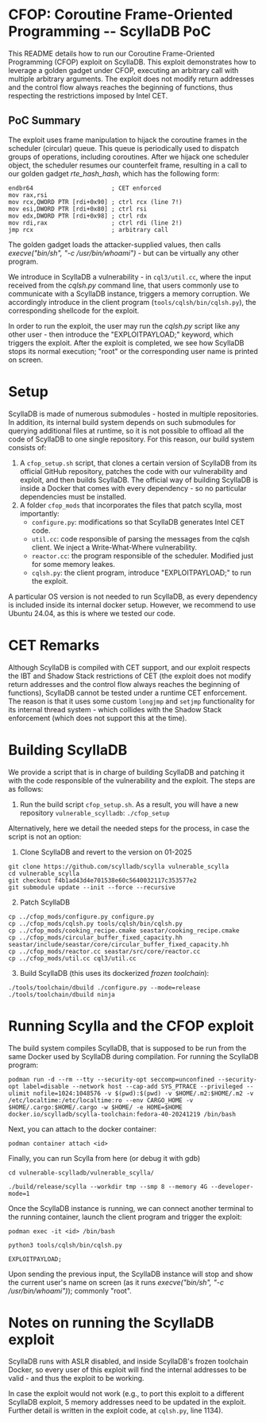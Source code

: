 # CFOP: Coroutine Frame-Oriented Programming -- ScyllaDB PoC
This README details how to run our Coroutine Frame-Oriented Programming (CFOP) exploit on ScyllaDB.
This exploit demonstrates how to leverage a golden gadget under CFOP, executing an arbitrary call with multiple arbitrary arguments. The exploit does not modify return addresses and the control flow always reaches the beginning of functions, thus respecting the restrictions imposed by Intel CET.

## PoC Summary
The exploit uses frame manipulation to hijack the coroutine frames in the scheduler (circular) queue. 
This queue is periodically used to dispatch groups of operations, including coroutines.
After we hijack one scheduler object, the scheduler resumes our counterfeit frame, resulting in a call to our golden gadget *rte_hash_hash*, which has the following form:

```
endbr64                      ; CET enforced
mov rax,rsi
mov rcx,QWORD PTR [rdi+0x90] ; ctrl rcx (line 7!)
mov esi,DWORD PTR [rdi+0x80] ; ctrl rsi
mov edx,DWORD PTR [rdi+0x98] ; ctrl rdx
mov rdi,rax                  ; ctrl rdi (line 2!)
jmp rcx                      ; arbitrary call
```

The golden gadget loads the attacker-supplied values, then calls *execve("bin/sh", "-c /usr/bin/whoami")* - but can be virtually any other program.

We introduce in ScyllaDB a vulnerability - in ```cql3/util.cc```, where the input received from the *cqlsh.py* command line, that users commonly use to communicate with a ScyllaDB instance, triggers a memory corruption. We accordingly introduce in the client program (```tools/cqlsh/bin/cqlsh.py```), the corresponding shellcode for the exploit.

In order to run the exploit, the user may run the *cqlsh.py* script like any other user - then introduce the "EXPLOITPAYLOAD;" keyword, which triggers the exploit. After the exploit is completed, we see how ScyllaDB stops its normal execution; "root" or the corresponding user name is printed on screen.

# Setup
ScyllaDB is made of numerous submodules - hosted in multiple repositories. In addition, its internal build system depends on such submodules for querying additional files at runtime, so it is not possible to offload all the code of ScyllaDB to one single repository. For this reason, our build system consists of:
1) A ```cfop_setup.sh``` script, that clones a certain version of ScyllaDB from its official GitHub repository, patches the code with our vulnerability and exploit, and then builds ScyllaDB. The official way of building ScyllaDB is inside a Docker that comes with every dependency - so no particular dependencies must be installed.
2) A folder ```cfop_mods``` that incorporates the files that patch scylla, most importantly:
    * ```configure.py```: modifications so that ScyllaDB generates Intel CET code.
    * ```util.cc```: code responsible of parsing the messages from the cqlsh client. We inject a Write-What-Where vulnerability.
    * ```reactor.cc```: the program responsible of the scheduler. Modified just for some memory leakes.
    * ```cqlsh.py```: the client program, introduce "EXPLOITPAYLOAD;" to run the exploit.

A particular OS version is not needed to run ScyllaDB, as every dependency is included inside its internal docker setup.
However, we recommend to use Ubuntu 24.04, as this is where we tested our code.

# CET Remarks
Although ScyllaDB is compiled with CET support, and our exploit respects the IBT and Shadow Stack restrictions of CET (the exploit does not modify return addresses and the control flow always reaches the beginning of functions), ScyllaDB cannot be tested under a runtime CET enforcement. The reason is that it uses some custom ```longjmp``` and ```setjmp``` functionality for its internal thread system - which collides with the Shadow Stack enforcement (which does not support this at the time).

# Building ScyllaDB
We provide a script that is in charge of building ScyllaDB and patching it with the code responsible of the vulnerability and the exploit. The steps are as follows:
1. Run the build script ```cfop_setup.sh```. As a result, you will have a new repository ```vulnerable_scylladb```:
```./cfop_setup```

Alternatively, here we detail the needed steps for the process, in case the script is not an option:
1. Clone ScyllaDB and revert to the version on 01-2025
```
git clone https://github.com/scylladb/scylla vulnerable_scylla
cd vulnerable_scylla
git checkout f4b1ad43d4e701538e60c5640032117c353577e2
git submodule update --init --force --recursive
```

2. Patch ScyllaDB
```
cp ../cfop_mods/configure.py configure.py
cp ../cfop_mods/cqlsh.py tools/cqlsh/bin/cqlsh.py
cp ../cfop_mods/cooking_recipe.cmake seastar/cooking_recipe.cmake
cp ../cfop_mods/circular_buffer_fixed_capacity.hh seastar/include/seastar/core/circular_buffer_fixed_capacity.hh
cp ../cfop_mods/reactor.cc seastar/src/core/reactor.cc
cp ../cfop_mods/util.cc cql3/util.cc
```

3. Build ScyllaDB (this uses its dockerized *frozen toolchain*):
```
./tools/toolchain/dbuild ./configure.py --mode=release
./tools/toolchain/dbuild ninja
```

# Running Scylla and the CFOP exploit
The build system compiles ScyllaDB, that is supposed to be run from the same Docker used by ScyllaDB during compilation. For running the ScyllaDB program:
```
podman run -d --rm --tty --security-opt seccomp=unconfined --security-opt label=disable --network host --cap-add SYS_PTRACE --privileged --ulimit nofile=1024:1048576 -v $(pwd):$(pwd) -v $HOME/.m2:$HOME/.m2 -v /etc/localtime:/etc/localtime:ro --env CARGO_HOME -v $HOME/.cargo:$HOME/.cargo -w $HOME/ -e HOME=$HOME docker.io/scylladb/scylla-toolchain:fedora-40-20241219 /bin/bash 
``` 

Next, you can attach to the docker container:
```
podman container attach <id>
```

Finally, you can run Scylla from here (or debug it with gdb)
```
cd vulnerable-scylladb/vulnerable_scylla/

./build/release/scylla --workdir tmp --smp 8 --memory 4G --developer-mode=1
```

Once the ScyllaDB instance is running, we can connect another terminal to the running container, launch the client program and trigger the exploit:
```
podman exec -it <id> /bin/bash

python3 tools/cqlsh/bin/cqlsh.py

EXPLOITPAYLOAD;
```

Upon sending the previous input, the ScyllaDB instance will stop and show the current user's name on screen (as it runs *execve("bin/sh", "-c /usr/bin/whoami")*); commonly "root".

# Notes on running the ScyllaDB exploit
ScyllaDB runs with ASLR disabled, and inside ScyllaDB's frozen toolchain Docker, so every user of this exploit will find the internal addresses to be valid - and thus the exploit to be working. 

In case the exploit would not work (e.g., to port this exploit to a different ScyllaDB exploit, 5 memory addresses need to be updated in the exploit. Further detail is written in the exploit code, at ```cqlsh.py```, line 1134).